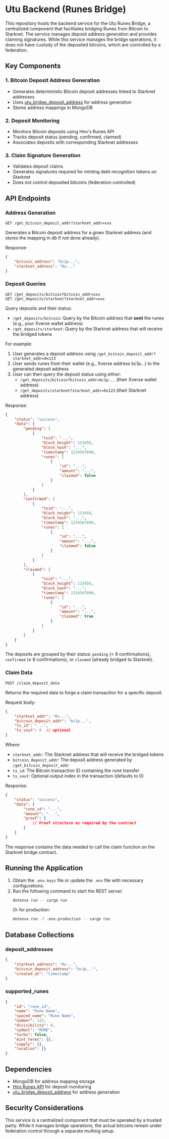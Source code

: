 # Utu Backend (Runes Bridge)

This repository hosts the backend service for the Utu Runes Bridge, a centralized component that facilitates bridging Runes from Bitcoin to Starknet. The service manages deposit address generation and provides claiming signatures. While this service manages the bridge operations, it does not have custody of the deposited bitcoins, which are controlled by a federation.

## Key Components

### 1. Bitcoin Deposit Address Generation
- Generates deterministic Bitcoin deposit addresses linked to Starknet addresses
- Uses [utu_bridge_deposit_address](https://github.com/lfglabs-dev/utu_bridge_deposit_address) for address generation
- Stores address mappings in MongoDB

### 2. Deposit Monitoring
- Monitors Bitcoin deposits using Hiro's Runes API
- Tracks deposit status (pending, confirmed, claimed)
- Associates deposits with corresponding Starknet addresses

### 3. Claim Signature Generation
- Validates deposit claims
- Generates signatures required for minting debt recognition tokens on Starknet
- Does not control deposited bitcoins (federation-controlled)

## API Endpoints

### Address Generation
```
GET /get_bitcoin_deposit_addr?starknet_addr=xxx
```
Generates a Bitcoin deposit address for a given Starknet address (and stores the mapping in db if not done already).

Response:
```json
{
    "bitcoin_address": "bc1p...",
    "starknet_address": "0x..."
}
```

### Deposit Queries
```
GET /get_deposits/bitcoin?bitcoin_addr=xxx
GET /get_deposits/starknet?starknet_addr=xxx
```
Query deposits and their status:
- `/get_deposits/bitcoin`: Query by the Bitcoin address that **sent** the runes (e.g., your Xverse wallet address)
- `/get_deposits/starknet`: Query by the Starknet address that will receive the bridged tokens

For example:
1. User generates a deposit address using `/get_bitcoin_deposit_addr?starknet_addr=0x123`
2. User sends runes from their wallet (e.g., Xverse address bc1p...) to the generated deposit address
3. User can then query the deposit status using either:
   - `/get_deposits/bitcoin?bitcoin_addr=bc1p...` (their Xverse wallet address)
   - `/get_deposits/starknet?starknet_addr=0x123` (their Starknet address)

Response:
```json
{
    "status": "success",
    "data": {
        "pending": [
            {
                "txid": "...",
                "block_height": 123456,
                "block_hash": "...",
                "timestamp": 1234567890,
                "runes": [
                    {
                        "id": "...",
                        "amount": "...",
                        "claimed": false
                    }
                ]
            }
        ],
        "confirmed": [
            {
                "txid": "...",
                "block_height": 123456,
                "block_hash": "...",
                "timestamp": 1234567890,
                "runes": [
                    {
                        "id": "...",
                        "amount": "...",
                        "claimed": false
                    }
                ]
            }
        ],
        "claimed": [
            {
                "txid": "...",
                "block_height": 123456,
                "block_hash": "...",
                "timestamp": 1234567890,
                "runes": [
                    {
                        "id": "...",
                        "amount": "...",
                        "claimed": true
                    }
                ]
            }
        ]
    }
}
```

The deposits are grouped by their status: `pending` (< 6 confirmations), `confirmed` (≥ 6 confirmations), or `claimed` (already bridged to Starknet).

### Claim Data
```
POST /claim_deposit_data
```
Returns the required data to forge a claim transaction for a specific deposit.

Request body:
```json
{
    "starknet_addr": "0x...",
    "bitcoin_deposit_addr": "bc1p...",
    "tx_id": "...",
    "tx_vout": 0  // optional
}
```

Where:
- `starknet_addr`: The Starknet address that will receive the bridged tokens
- `bitcoin_deposit_addr`: The deposit address generated by `/get_bitcoin_deposit_addr`
- `tx_id`: The Bitcoin transaction ID containing the rune transfer
- `tx_vout`: Optional output index in the transaction (defaults to 0)

Response:
```json
{
    "status": "success",
    "data": {
        "rune_id": "...",
        "amount": "...",
        "proof": {
            // Proof structure as required by the contract
        }
    }
}
```

The response contains the data needed to call the claim function on the Starknet bridge contract.

## Running the Application

1. Obtain the `.env.keys` file or update the `.env` file with necessary configurations.
2. Run the following command to start the REST server:
   ```bash
   dotenvx run -- cargo run
   ```
   Or for production:
   ```bash
   dotenvx run -f .env.production -- cargo run
   ```

## Database Collections

### deposit_addresses
```json
{
    "starknet_address": "0x...",
    "bitcoin_deposit_address": "bc1p...",
    "created_at": "timestamp"
}
```

### supported_runes
```json
{
    "id": "rune_id",
    "name": "Rune Name",
    "spaced_name": "Rune Name",
    "number": 123,
    "divisibility": 8,
    "symbol": "RUNE",
    "turbo": false,
    "mint_terms": {},
    "supply": {},
    "location": {}
}
```

## Dependencies
- MongoDB for address mapping storage
- [Hiro Runes API](https://docs.hiro.so/bitcoin/runes/api/activities/) for deposit monitoring
- [utu_bridge_deposit_address](https://github.com/lfglabs-dev/utu_bridge_deposit_address) for address generation

## Security Considerations
This service is a centralized component that must be operated by a trusted party. While it manages bridge operations, the actual bitcoins remain under federation control through a separate multisig setup.
